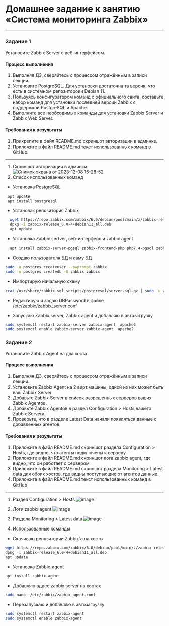 # Домашнее задание к занятию  «Система мониторинга Zabbix»
---

### Задание 1 

Установите Zabbix Server с веб-интерфейсом.

#### Процесс выполнения
1. Выполняя ДЗ, сверяйтесь с процессом отражённым в записи лекции.
2. Установите PostgreSQL. Для установки достаточна та версия, что есть в системном репозитороии Debian 11.
3. Пользуясь конфигуратором команд с официального сайта, составьте набор команд для установки последней версии Zabbix с поддержкой PostgreSQL и Apache.
4. Выполните все необходимые команды для установки Zabbix Server и Zabbix Web Server.

#### Требования к результаты 
1. Прикрепите в файл README.md скриншот авторизации в админке.
2. Приложите в файл README.md текст использованных команд в GitHub.

---
1. Скриншот авторизации в админки.
![Снимок экрана от 2023-12-08 16-28-52](https://github.com/kawahaweto/smon-hw-02/assets/150899286/8fa0c2a3-97bc-4da1-bd02-8bcfe2e66de7)
2. Список использованных команд

* Установка PostgreSQL
 ````bash
  apt update
  apt install postgresql
````
* Установак репозитория Zabbix
````bash
  wget https://repo.zabbix.com/zabbix/6.0/debian/pool/main/z/zabbix-release/zabbix-release_6.0-4+debian11_all.deb
  dpkg -i zabbix-release_6.0-4+debian11_all.deb
  apt update
````
* Установка Zabbix sertver, веб-интерфейс и zabbix agent 
````bash
  apt install zabbix-server-pgsql zabbix-frontend-php php7.4-pgsql zabbix-apache-conf zabbix-sql-scripts zabbix-agent
````
* Создаю пользователя БД и саму БД
````bash
sudo -u postgres createuser --pwprompt zabbix
sudo -u postgres createdb -O zabbix zabbix
````
* Импортирую начальную схему
````bash
zcat /usr/share/zabbix-sql-scripts/postgresql/server.sql.gz | sudo -u zabbix psql zabbix
````
* Редактирую и задаю DBPassword в файле /etc/zabbix/zabbix_server.conf

* Запускаю Zabbix server, Zabbix agent и добавляю в автозагрузку
````bash
sudo systemctl restart zabbix-server zabbix-agent  apache2 
sudo systemctl enable zabbix-server zabbix-agent  apache2
````

### Задание 2 

Установите Zabbix Agent на два хоста.

#### Процесс выполнения
1. Выполняя ДЗ, сверяйтесь с процессом отражённым в записи лекции.
2. Установите Zabbix Agent на 2 вирт.машины, одной из них может быть ваш Zabbix Server.
3. Добавьте Zabbix Server в список разрешенных серверов ваших Zabbix Agentов.
4. Добавьте Zabbix Agentов в раздел Configuration > Hosts вашего Zabbix Servera.
5. Проверьте, что в разделе Latest Data начали появляться данные с добавленных агентов.

#### Требования к результаты 
1. Приложите в файл README.md скриншот раздела Configuration > Hosts, где видно, что агенты подключены к серверу
2. Приложите в файл README.md скриншот лога zabbix agent, где видно, что он работает с сервером
3. Приложите в файл README.md скриншот раздела Monitoring > Latest data для обоих хостов, где видны поступающие от агентов данные.
4. Приложите в файл README.md текст использованных команд в GitHub

---
1. Раздел Configuration > Hosts
![image](https://github.com/kawahaweto/smon-hw-02/assets/150899286/3384c9d1-43ed-4290-8605-dfafc757693a)

2. Логи zabbix agent 
![image](https://github.com/kawahaweto/smon-hw-02/assets/150899286/6f887167-0a20-48e7-a5c3-09a61c3a2797)

3. Раздела Monitoring > Latest data
![image](https://github.com/kawahaweto/smon-hw-02/assets/150899286/3edfb340-1809-4de2-925b-e372b42a6d07)

4. Использованные команды

* Скачиваю репозитории Zabbix`a на хосты
````bash
wget https://repo.zabbix.com/zabbix/6.0/debian/pool/main/z/zabbix-release/zabbix-release_6.0-4+debian11_all.deb
dpkg -i zabbix-release_6.0-4+debian11_all.deb
apt update
````
* Установка Zabbix-agent
````bash
apt install zabbix-agent
````
* Добавляю адрес zabbix server на хостах
````bash
sudo nano  /etc/zabbix/zabbix_agent.conf
````
* Перезапускаю и добавляю в автозагрузку
````bash
sudo systemctl restart zabbix-agent
sudo systemctl enable zabbix-agent 
````

